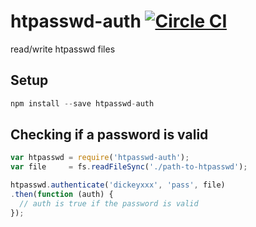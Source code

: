 # htpasswd-auth [![Circle CI](https://circleci.com/gh/dickeyxxx/htpasswd-auth/tree/master.svg?style=svg)](https://circleci.com/gh/dickeyxxx/htpasswd-auth/tree/master)

read/write htpasswd files

## Setup

```js
npm install --save htpasswd-auth
```

## Checking if a password is valid

```js
var htpasswd = require('htpasswd-auth');
var file     = fs.readFileSync('./path-to-htpasswd');

htpasswd.authenticate('dickeyxxx', 'pass', file)
.then(function (auth) {
  // auth is true if the password is valid
});
```
